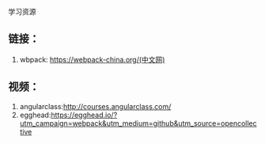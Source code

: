 学习资源
## 链接：
1. wbpack: https://webpack-china.org/(中文网)
## 视频：
1. angularclass:http://courses.angularclass.com/
2. egghead:https://egghead.io/?utm_campaign=webpack&utm_medium=github&utm_source=opencollective
